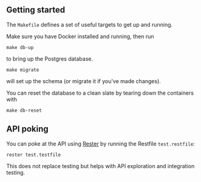 ## Getting started

The `Makefile` defines a set of useful targets to get up and running.

Make sure you have Docker installed and running, then run

```
make db-up
```

to bring up the Postgres database.

```
make migrate
```

will set up the schema (or migrate it if you've made changes).

You can reset the database to a clean slate by tearing down the containers with

```
make db-reset
```

## API poking

You can poke at the API using [Rester](https//github.com/finestructure/Rester) by running the Restfile `test.restfile`:

```
rester test.testfile
```

This does not replace testing but helps with API exploration and integration testing.
